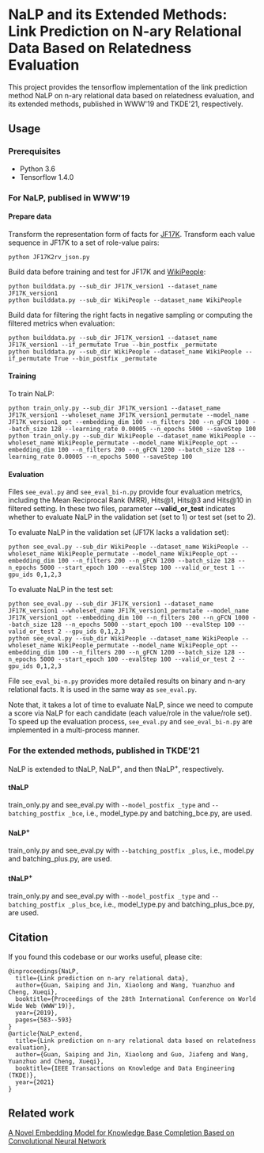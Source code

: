 # NaLP and its Extended Methods: Link Prediction on N-ary Relational Data Based on Relatedness Evaluation

This project provides the tensorflow implementation of the link prediction method NaLP on n-ary relational data based on relatedness evaluation, and its extended methods, published in WWW'19 and TKDE'21, respectively.

## Usage
### Prerequisites
- Python 3.6
- Tensorflow 1.4.0

### For NaLP, publised in WWW'19
#### Prepare data
Transform the representation form of facts for [JF17K](https://github.com/lijp12/SIR). Transform each value sequence in JF17K to a set of role-value pairs:

    python JF17K2rv_json.py

Build data before training and test for JF17K and [WikiPeople](https://github.com/gsp2014/WikiPeople):

    python builddata.py --sub_dir JF17K_version1 --dataset_name JF17K_version1
    python builddata.py --sub_dir WikiPeople --dataset_name WikiPeople

Build data for filtering the right facts in negative sampling or computing the filtered metrics when evaluation:

    python builddata.py --sub_dir JF17K_version1 --dataset_name JF17K_version1 --if_permutate True --bin_postfix _permutate
    python builddata.py --sub_dir WikiPeople --dataset_name WikiPeople --if_permutate True --bin_postfix _permutate

#### Training
To train NaLP:

    python train_only.py --sub_dir JF17K_version1 --dataset_name JF17K_version1 --wholeset_name JF17K_version1_permutate --model_name JF17K_version1_opt --embedding_dim 100 --n_filters 200 --n_gFCN 1000 --batch_size 128 --learning_rate 0.00005 --n_epochs 5000 --saveStep 100
    python train_only.py --sub_dir WikiPeople --dataset_name WikiPeople --wholeset_name WikiPeople_permutate --model_name WikiPeople_opt --embedding_dim 100 --n_filters 200 --n_gFCN 1200 --batch_size 128 --learning_rate 0.00005 --n_epochs 5000 --saveStep 100
            
#### Evaluation
Files `see_eval.py` and `see_eval_bi-n.py` provide four evaluation metrics, including the Mean Reciprocal Rank (MRR), Hits@1, Hits@3 and Hits@10 in filtered setting. In these two files, parameter **--valid_or_test** indicates whether to evaluate NaLP in the validation set (set to 1) or test set (set to 2).

To evaluate NaLP in the validation set (JF17K lacks a validation set):

    python see_eval.py --sub_dir WikiPeople --dataset_name WikiPeople --wholeset_name WikiPeople_permutate --model_name WikiPeople_opt --embedding_dim 100 --n_filters 200 --n_gFCN 1200 --batch_size 128 --n_epochs 5000 --start_epoch 100 --evalStep 100 --valid_or_test 1 --gpu_ids 0,1,2,3

To evaluate NaLP in the test set:

    python see_eval.py --sub_dir JF17K_version1 --dataset_name JF17K_version1 --wholeset_name JF17K_version1_permutate --model_name JF17K_version1_opt --embedding_dim 100 --n_filters 200 --n_gFCN 1000 --batch_size 128 --n_epochs 5000 --start_epoch 100 --evalStep 100 --valid_or_test 2 --gpu_ids 0,1,2,3
    python see_eval.py --sub_dir WikiPeople --dataset_name WikiPeople --wholeset_name WikiPeople_permutate --model_name WikiPeople_opt --embedding_dim 100 --n_filters 200 --n_gFCN 1200 --batch_size 128 --n_epochs 5000 --start_epoch 100 --evalStep 100 --valid_or_test 2 --gpu_ids 0,1,2,3

File `see_eval_bi-n.py` provides more detailed results on binary and n-ary relational facts. It is used in the same way as `see_eval.py`.

Note that, it takes a lot of time to evaluate NaLP, since we need to compute a score via NaLP for each candidate (each value/role in the value/role set). To speed up the evaluation process, `see_eval.py` and `see_eval_bi-n.py` are implemented in a multi-process manner.

### For the extended methods, published in TKDE'21
NaLP is extended to tNaLP, NaLP<sup>+</sup>, and then tNaLP<sup>+</sup>, respectively.
#### tNaLP
train_only.py and see_eval.py with `--model_postfix _type` and `--batching_postfix _bce`, i.e., model_type.py and batching_bce.py, are used.
#### NaLP<sup>+</sup>
train_only.py and see_eval.py with `--batching_postfix _plus`, i.e., model.py and batching_plus.py, are used.
#### tNaLP<sup>+</sup>
train_only.py and see_eval.py with `--model_postfix _type` and `--batching_postfix _plus_bce`, i.e., model_type.py and batching_plus_bce.py, are used.

## Citation
If you found this codebase or our works useful, please cite:

    @inproceedings{NaLP,
      title={Link prediction on n-ary relational data},
      author={Guan, Saiping and Jin, Xiaolong and Wang, Yuanzhuo and Cheng, Xueqi},
      booktitle={Proceedings of the 28th International Conference on World Wide Web (WWW'19)},
      year={2019},
      pages={583--593}
    }
    @article{NaLP_extend,
      title={Link prediction on n-ary relational data based on relatedness evaluation},
      author={Guan, Saiping and Jin, Xiaolong and Guo, Jiafeng and Wang, Yuanzhuo and Cheng, Xueqi},
      booktitle={IEEE Transactions on Knowledge and Data Engineering (TKDE)},
      year={2021}
    }

## Related work
[A Novel Embedding Model for Knowledge Base Completion Based on Convolutional Neural Network](https://github.com/daiquocnguyen/ConvKB)
